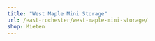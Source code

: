 ```yaml
---
title: "West Maple Mini Storage"
url: /east-rochester/west-maple-mini-storage/
shop: Mieten
---
```

